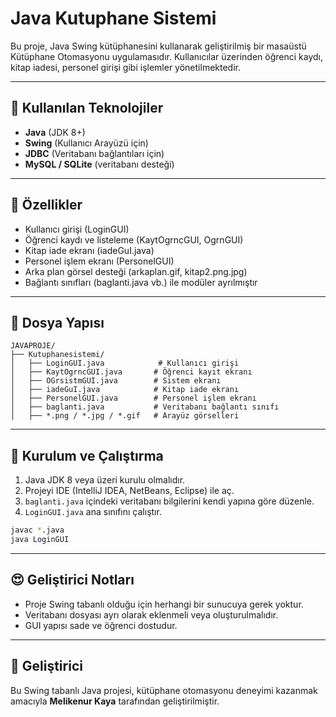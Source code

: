 # Java Kutuphane Sistemi

Bu proje, Java Swing kütüphanesini kullanarak geliştirilmiş bir masaüstü Kütüphane Otomasyonu uygulamasıdır. Kullanıcılar üzerinden öğrenci kaydı, kitap iadesi, personel girişi gibi işlemler yönetilmektedir.

---

## 🚀 Kullanılan Teknolojiler

* **Java** (JDK 8+)
* **Swing** (Kullanıcı Arayüzü için)
* **JDBC** (Veritabanı bağlantıları için)
* **MySQL / SQLite** (veritabanı desteği)

---

## 🔧 Özellikler

* Kullanıcı girişi (LoginGUI)
* Öğrenci kaydı ve listeleme (KaytOgrncGUI, OgrnGUI)
* Kitap iade ekranı (iadeGuI.java)
* Personel işlem ekranı (PersonelGUI)
* Arka plan görsel desteği (arkaplan.gif, kitap2.png.jpg)
* Bağlantı sınıfları (baglanti.java vb.) ile modüler ayrılmıştır

---

## 📁 Dosya Yapısı

```
JAVAPROJE/
├── Kutuphanesistemi/
│   ├── LoginGUI.java            # Kullanıcı girişi
│   ├── KaytOgrncGUI.java       # Öğrenci kayıt ekranı
│   ├── OGrsistmGUI.java        # Sistem ekranı
│   ├── iadeGuI.java            # Kitap iade ekranı
│   ├── PersonelGUI.java        # Personel işlem ekranı
│   ├── baglanti.java           # Veritabanı bağlantı sınıfı
│   ├── *.png / *.jpg / *.gif   # Arayüz görselleri
```

---

## 📆 Kurulum ve Çalıştırma

1. Java JDK 8 veya üzeri kurulu olmalıdır.
2. Projeyi IDE (IntelliJ IDEA, NetBeans, Eclipse) ile aç.
3. `baglanti.java` içindeki veritabanı bilgilerini kendi yapına göre düzenle.
4. `LoginGUI.java` ana sınıfını çalıştır.

```bash
javac *.java
java LoginGUI
```

---

## 😍 Geliştirici Notları

* Proje Swing tabanlı olduğu için herhangi bir sunucuya gerek yoktur.
* Veritabanı dosyası ayrı olarak eklenmeli veya oluşturulmalıdır.
* GUI yapısı sade ve öğrenci dostudur.

---

## 👤 Geliştirici

Bu Swing tabanlı Java projesi, kütüphane otomasyonu deneyimi kazanmak amacıyla **Melikenur Kaya** tarafından geliştirilmiştir.
